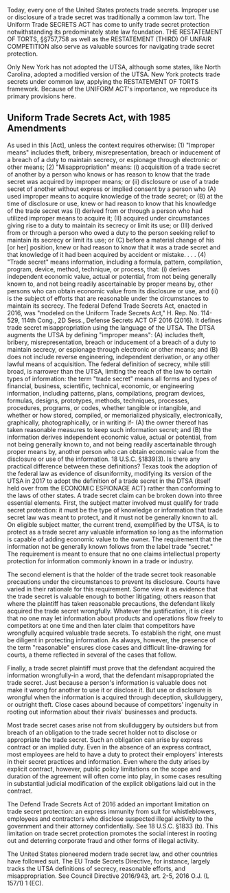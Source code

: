 
Today, every one of the United States protects trade secrets. Improper use or disclosure of a trade secret was traditionally a common law tort. The Uniform Trade SECRETS ACT has come to unify trade secret protection notwithstanding its predominately state law foundation. THE RESTATEMENT OF TORTS, §§757,758 as well as the RESTATEMENT (THIRD) OF UNFAIR COMPETITION also serve as valuable sources for navigating trade secret protection.

Only New York has not adopted the UTSA, although some states, like North Carolina, adopted a modified version of the UTSA. New York protects trade secrets under common law, applying the RESTATEMENT OF TORTS framework. Because of the UNIFORM ACT's importance, we reproduce its primary provisions here.

## Uniform Trade Secrets Act, with 1985 Amendments


As used in this [Act], unless the context requires otherwise:
(1) "Improper means" includes theft, bribery, misrepresentation, breach or inducement of a breach of a duty to maintain secrecy, or espionage through electronic or other means;
(2) "Misappropriation" means:
(i) acquisition of a trade secret of another by a person who knows or has reason to know that the trade secret was acquired by improper means; or (ii) disclosure or use of a trade secret of another without express or implied consent by a person who (A) used improper means to acquire knowledge of the trade secret; or (B) at the time of disclosure or use, knew or had reason to know that his knowledge of the trade secret was (I) derived from or through a person who had utilized improper means to acquire it;
(II) acquired under circumstances giving rise to a duty to maintain its secrecy or limit its use; or (III) derived from or through a person who owed a duty to the person seeking relief to maintain its secrecy or limit its use; or (C) before a material change of his [or her] position, knew or had reason to know that it was a trade secret and that knowledge of it had been acquired by accident or mistake. . . .
(4) "Trade secret" means information, including a formula, pattern, compilation, program, device, method, technique, or process, that:
(i) derives independent economic value, actual or potential, from not being generally known to, and not being readily ascertainable by proper means by, other persons who can obtain economic value from its disclosure or use, and (ii) is the subject of efforts that are reasonable under the circumstances to maintain its secrecy.
The federal Defend Trade Secrets Act, enacted in 2016, was "modeled on the Uniform Trade Secrets Act," H. Rep. No. 114-529, 114th Cong., 2D Sess., Defense Secrets ACT OF 2016 (2016). It defines trade secret misappropriation using the language of the UTSA. The DTSA augments the UTSA by defining "improper means":
(A) includes theft, bribery, misrepresentation, breach or inducement of a breach of a duty to maintain secrecy, or espionage through electronic or other means; and (B) does not include reverse engineering, independent derivation, or any other lawful means of acquisition.
The federal definition of secrecy, while still broad, is narrower than the UTSA, limiting the reach of the law to certain types of information:
the term "trade secret" means all forms and types of financial, business, scientific, technical, economic, or engineering information, including patterns, plans, compilations, program devices, formulas, designs, prototypes, methods, techniques, processes, procedures, programs, or codes, whether tangible or intangible, and whether or how stored, compiled, or memorialized physically, electronically, graphically, photographically, or in writing if- (A) the owner thereof has taken reasonable measures to keep such information secret; and (B) the information derives independent economic value, actual or potential, from not being generally known to, and not being readily ascertainable through proper means by, another person who can obtain economic value from the disclosure or use of the information.
18 U.S.C. §1839(3).
Is there any practical difference between these definitions? Texas took the adoption of the federal law as evidence of disuniformity, modifying its version of the UTSA in 2017 to adopt the definition of a trade secret in the DTSA (itself held over from the ECONOMIC ESPIONAGE ACT) rather than conforming to the laws of other states.
A trade secret claim can be broken down into three essential elements. First, the subject matter involved must qualify for trade secret protection: it must be the type of knowledge or information that trade secret law was meant to protect, and it must not be generally known to all. On eligible subject matter, the current trend, exemplified by the UTSA, is to protect as a trade secret any valuable information so long as the information is capable of adding economic value to the owner. The requirement that the information not be generally known follows from the label trade "secret." The requirement is meant to ensure that no one claims intellectual property protection for information commonly known in a trade or industry.

The second element is that the holder of the trade secret took reasonable precautions under the circumstances to prevent its disclosure. Courts have varied in their rationale for this requirement. Some view it as evidence that the trade secret is valuable enough to bother litigating; others reason that where the plaintiff has taken reasonable precautions, the defendant likely acquired the trade secret wrongfully. Whatever the justification, it is clear that no one may let information about products and operations flow freely to competitors at one time and then later claim that competitors have wrongfully acquired valuable trade secrets. To establish the right, one must be diligent in protecting information. As always, however, the presence of the term "reasonable" ensures close cases and difficult line-drawing for courts, a theme reflected in several of the cases that follow.

Finally, a trade secret plaintiff must prove that the defendant acquired the information wrongfully-in a word, that the defendant misappropriated the trade secret. Just because a person's information is valuable does not make it wrong for another to use it or disclose it. But use or disclosure is wrongful when the information is acquired through deception, skullduggery, or outright theft. Close cases abound because of competitors' ingenuity in rooting out information about their rivals' businesses and products.

Most trade secret cases arise not from skullduggery by outsiders but from breach of an obligation to the trade secret holder not to disclose or appropriate the trade secret. Such an obligation can arise by express contract or an implied duty. Even in the absence of an express contract, most employees are held to have a duty to protect their employers' interests in their secret practices and information. Even where the duty arises by explicit contract, however, public policy limitations on the scope and duration of the agreement will often come into play, in some cases resulting in substantial judicial modification of the explicit obligations laid out in the contract.

The Defend Trade Secrets Act of 2016 added an important limitation on trade secret protection: an express immunity from suit for whistleblowers, employees and contractors who disclose suspected illegal activity to the government and their attorney confidentially. See 18 U.S.C. §1833 (b). This limitation on trade secret protection promotes the social interest in rooting out and deterring corporate fraud and other forms of illegal activity.

The United States pioneered modern trade secret law, and other countries have followed suit. The EU Trade Secrets Directive, for instance, largely tracks the UTSA definitions of secrecy, reasonable efforts, and misappropriation. See Council Directive 2016/943, art. 2-5, 2016 O.J. (L 157/1) 1 (EC).
